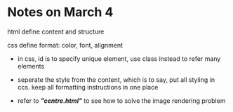 # Notes on March 4

html define content and structure

css define format: color, font, alignment


* in css, id is to specify unique element, use class instead to refer many elements
* seperate the style from the content, which is to say, put all styling in ccs. keep all formatting instructions in one place

* refer to ***"centre.html"*** to see how to solve the image rendering problem
